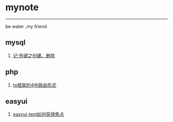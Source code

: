 # mynote
---
be water ,my friend
## mysql
1. [记·外键之创建、删除](https://6ziliuliu.github.io/whatwhyhow.github.io/mysql1)

## php
1. [tp框架的4中路由形式](https://6ziliuliu.github.io/whatwhyhow.github.io/tp1)

## easyui
1. [easyui-text如何获得焦点](https://6ziliuliu.github.io/whatwhyhow.github.io/easyui1)
